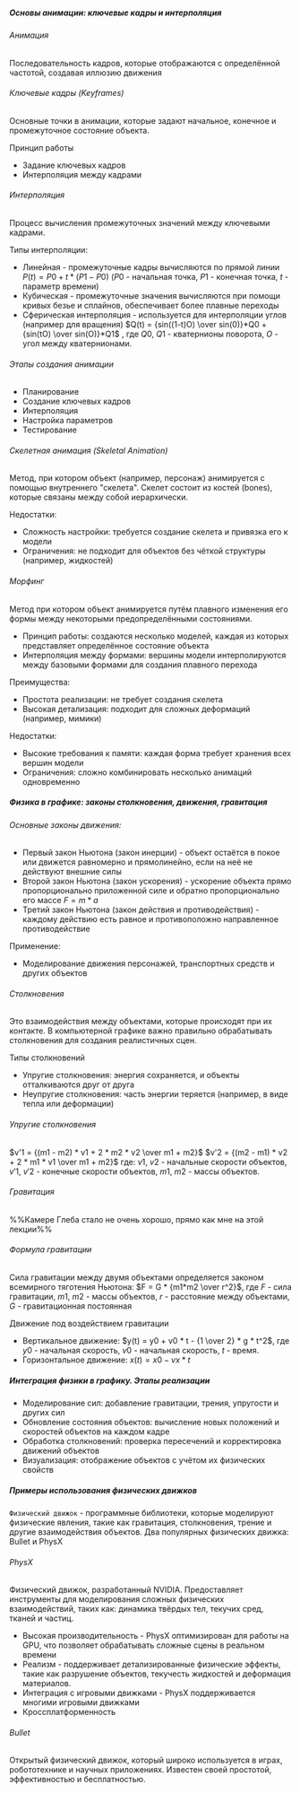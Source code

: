 ##### Основы анимации: ключевые кадры и интерполяция

###### Анимация
Последовательность кадров, которые отображаются с определённой частотой, создавая иллюзию движения
###### Ключевые кадры (Keyframes)
Основные точки в анимации, которые задают начальное, конечное и промежуточное состояние объекта.

Принцип работы
- Задание ключевых кадров
- Интерполяция между кадрами
###### Интерполяция
Процесс вычисления промежуточных значений между ключевыми кадрами.

Типы интерполяции:
- Линейная - промежуточные кадры вычисляются по прямой линии $P(t) = P0 + t*(P1 - P0)$ ($P0$ - начальная точка, $P1$ - конечная точка, $t$ - параметр времени)
- Кубическая - промежуточные значения вычисляются при помощи кривых безье и сплайнов, обеспечивает более плавные переходы
- Сферическая интерполяция - используется для интерполяции углов (например для вращения) $Q(t) = {sin((1-t)O) \over sin(0)}*Q0 + {sin(tO) \over sin(O)}*Q1$  , где $Q0$, $Q1$ - кватернионы поворота, $O$ - угол между кватернионами.

###### Этапы создания анимации
- Планирование
- Создание ключевых кадров
- Интерполяция
- Настройка параметров
- Тестирование
###### Скелетная анимация (Skeletal Animation)
Метод, при котором объект (например, персонаж) анимируется с помощью внутреннего "скелета". Скелет состоит из костей (bones), которые связаны между собой иерархически.

Недостатки:
- Сложность настройки: требуется создание скелета и привязка его к модели
- Ограничения: не подходит для объектов без чёткой структуры (например, жидкостей)

###### Морфинг
Метод при котором объект анимируется путём плавного изменения его формы между некоторыми предопределёнными состояниями.
- Принцип работы: создаются несколько моделей, каждая из которых представляет определённое состояние объекта
- Интерполяция между формами: вершины модели интерполируются между базовыми формами для создания плавного перехода

Преимущества:
- Простота реализации: не требует создания скелета
- Высокая детализация: подходит для сложных деформаций (например, мимики)

Недостатки:
- Высокие требования к памяти: каждая форма требует хранения всех вершин модели
- Ограничения: сложно комбинировать несколько анимаций одновременно

##### Физика в графике: законы столкновения, движения, гравитация

###### Основные законы движения:
- Первый закон Ньютона (закон инерции) - объект остаётся в покое или движется равномерно и прямолинейно, если на неё не действуют внешние силы
- Второй закон Ньютона (закон ускорения) - ускорение объекта прямо пропорционально приложенной силе и обратно пропорционально его массе $F = m*a$
- Третий закон Ньютона (закон действия и противодействия) - каждому действию есть равное и противоположно направленное противодействие

Применение:
- Моделирование движения персонажей, транспортных средств и других объектов

###### Столкновения
Это взаимодействия между объектами, которые происходят при их контакте. В компьютерной графике важно правильно обрабатывать столкновения для создания реалистичных сцен.

Типы столкновений
- Упругие столкновения: энергия сохраняется, и объекты отталкиваются друг от друга
- Неупругие столкновения: часть энергии теряется (например, в виде тепла или деформации)

###### Упругие столкновения

$v'1 = {(m1 - m2) * v1 + 2 * m2 * v2 \over m1 + m2}$
$v'2 = {(m2 - m1) * v2 + 2 * m1 * v1 \over m1 + m2}$
где: $v1$, $v2$ - начальные скорости объектов, $v'1$, $v'2$ - конечные скорости объектов, $m1$, $m2$ - массы объектов.
###### Гравитация
%%Камере Глеба стало не очень хорошо, прямо как мне на этой лекции%%
###### Формула гравитации
Сила гравитации между двумя объектами определяется законом всемирного тяготения Ньютона:
$F = G * {m1*m2 \over r^2}$, где $F$ - сила гравитации, $m1$, $m2$ - массы объектов, $r$ - расстояние между объектами, $G$ - гравитационная постоянная

Движение под воздействием гравитации
- Вертикальное движение:
	$y(t) = y0 + v0 * t - {1 \over 2} * g * t^2$, где $y0$ - начальная скорость, $v0$ - начальная скорость, $t$ - время.
- Горизонтальное движение:
	$x(t) = x0 - vx * t$
##### Интеграция физики в графику. Этапы реализации
- Моделирование сил: добавление гравитации, трения, упругости и других сил
- Обновление состояния объектов: вычисление новых положений и скоростей объектов на каждом кадре
- Обработка столкновений: проверка пересечений и корректировка движений объектов
- Визуализация: отображение объектов с учётом их физических свойств

##### Примеры использования физических движков
`Физический движок` - программные библиотеки, которые моделируют физические явления, такие как гравитация, столкновения, трение и другие взаимодействия объектов.
Два популярных физических движка: Bullet и PhysX
###### PhysX
Физический движок, разработанный NVIDIA. Предоставляет инструменты для моделирования сложных физических взаимодействий, таких как: динамика твёрдых тел, текучих сред, тканей и частиц.
- Высокая производительность - PhysX оптимизирован для работы на GPU, что позволяет обрабатывать сложные сцены в реальном времени
- Реализм - поддерживает детализированные физические эффекты, такие как разрушение объектов, текучесть жидкостей и деформация материалов.
- Интеграция с игровыми движками - PhysX поддерживается многими игровыми движками
- Кроссплатформенность
###### Bullet
Открытый физический движок, который широко используется в играх, робототехнике и научных приложениях. Известен своей простотой, эффективностью и бесплатностью.